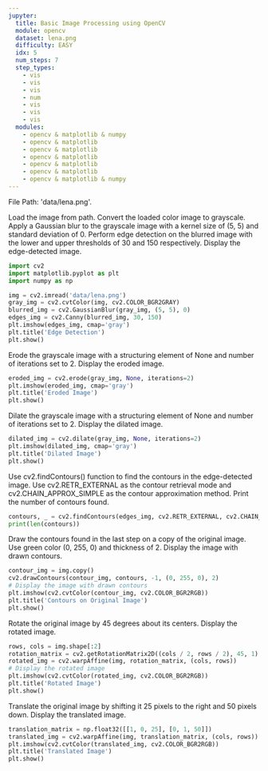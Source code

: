 ```yaml
---
jupyter:
  title: Basic Image Processing using OpenCV
  module: opencv
  dataset: lena.png
  difficulty: EASY
  idx: 5
  num_steps: 7
  step_types:
    - vis
    - vis
    - vis
    - num
    - vis
    - vis
    - vis
  modules: 
    - opencv & matplotlib & numpy
    - opencv & matplotlib
    - opencv & matplotlib
    - opencv & matplotlib
    - opencv & matplotlib
    - opencv & matplotlib
    - opencv & matplotlib & numpy
---
```


File Path: 'data/lena.png'. 

Load the image from path. Convert the loaded color image to grayscale. Apply a Gaussian blur to the grayscale image with a kernel size of (5, 5) and standard deviation of 0. Perform edge detection on the blurred image with the lower and upper thresholds of 30 and 150 respectively. Display the edge-detected image.
```python
import cv2
import matplotlib.pyplot as plt
import numpy as np

img = cv2.imread('data/lena.png')
gray_img = cv2.cvtColor(img, cv2.COLOR_BGR2GRAY)
blurred_img = cv2.GaussianBlur(gray_img, (5, 5), 0)
edges_img = cv2.Canny(blurred_img, 30, 150)
plt.imshow(edges_img, cmap='gray')
plt.title('Edge Detection')
plt.show()
```

Erode the grayscale image with a structuring element of None and number of iterations set to 2. Display the eroded image.
```python
eroded_img = cv2.erode(gray_img, None, iterations=2)
plt.imshow(eroded_img, cmap='gray')
plt.title('Eroded Image')
plt.show()
```

Dilate the grayscale image with a structuring element of None and number of iterations set to 2. Display the dilated image.
```python
dilated_img = cv2.dilate(gray_img, None, iterations=2)
plt.imshow(dilated_img, cmap='gray')
plt.title('Dilated Image')
plt.show()
```

Use cv2.findContours() function to find the contours in the edge-detected image. Use cv2.RETR_EXTERNAL as the contour retrieval mode and cv2.CHAIN_APPROX_SIMPLE as the contour approximation method. Print the number of contours found.
```python
contours, _ = cv2.findContours(edges_img, cv2.RETR_EXTERNAL, cv2.CHAIN_APPROX_SIMPLE)
print(len(contours))
```

Draw the contours found in the last step on a copy of the original image. Use green color (0, 255, 0) and thickness of 2. Display the image with drawn contours.
```python
contour_img = img.copy()
cv2.drawContours(contour_img, contours, -1, (0, 255, 0), 2)
# Display the image with drawn contours
plt.imshow(cv2.cvtColor(contour_img, cv2.COLOR_BGR2RGB))
plt.title('Contours on Original Image')
plt.show()
```

Rotate the original image by 45 degrees about its centers. Display the rotated image.
```python
rows, cols = img.shape[:2]
rotation_matrix = cv2.getRotationMatrix2D((cols / 2, rows / 2), 45, 1)
rotated_img = cv2.warpAffine(img, rotation_matrix, (cols, rows))
# Display the rotated image
plt.imshow(cv2.cvtColor(rotated_img, cv2.COLOR_BGR2RGB))
plt.title('Rotated Image')
plt.show()
```

Translate the original image by shifting it 25 pixels to the right and 50 pixels down. Display the translated image.
```python
translation_matrix = np.float32([[1, 0, 25], [0, 1, 50]])
translated_img = cv2.warpAffine(img, translation_matrix, (cols, rows))
plt.imshow(cv2.cvtColor(translated_img, cv2.COLOR_BGR2RGB))
plt.title('Translated Image')
plt.show()
```